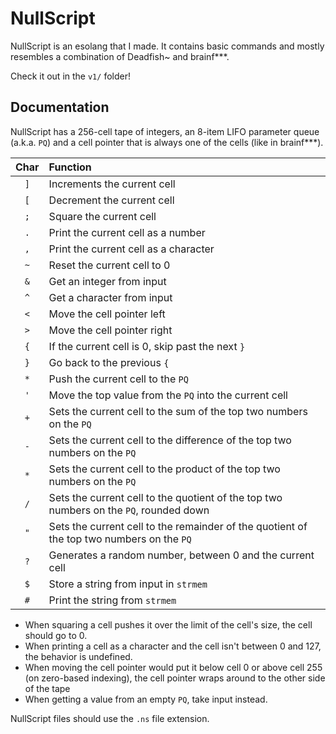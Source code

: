 # NullScript

NullScript is an esolang that I made. It contains basic commands and mostly resembles a combination of Deadfish~ and brainf***.

Check it out in the `v1/` folder!

## Documentation

NullScript has a 256-cell tape of integers, an 8-item LIFO parameter queue (a.k.a. `PQ`) and a cell pointer that is always one of the cells (like in brainf***).

|Char|Function|
|:---:|:---|
|`]`|Increments the current cell|
|`[`|Decrement the current cell|
|`;`|Square the current cell|
|`.`|Print the current cell as a number|
|`,`|Print the current cell as a character|
|`~`|Reset the current cell to 0|
|`&`|Get an integer from input|
|`^`|Get a character from input|
|`<`|Move the cell pointer left|
|`>`|Move the cell pointer right|
|`{`|If the current cell is 0, skip past the next `}`|
|`}`|Go back to the previous `{`|
|`*`|Push the current cell to the `PQ`|
|`'`|Move the top value from the `PQ` into the current cell|
|`+`|Sets the current cell to the sum of the top two numbers on the `PQ`|
|`-`|Sets the current cell to the difference of the top two numbers on the `PQ`|
|`*`|Sets the current cell to the product of the top two numbers on the `PQ`|
|`/`|Sets the current cell to the quotient of the top two numbers on the `PQ`, rounded down|
|`"`|Sets the current cell to the remainder of the quotient of the top two numbers on the `PQ`|
|`?`|Generates a random number, between 0 and the current cell|
|`$`|Store a string from input in `strmem`|
|`#`|Print the string from `strmem`|

* When squaring a cell pushes it over the limit of the cell's size, the cell should go to 0.
* When printing a cell as a character and the cell isn't between 0 and 127, the behavior is undefined.
* When moving the cell pointer would put it below cell 0 or above cell 255 (on zero-based indexing), the cell pointer wraps around to the other side of the tape
* When getting a value from an empty `PQ`, take input instead.

NullScript files should use the `.ns` file extension.
